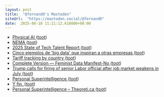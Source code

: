 ```yaml
---
layout: post
title:  "@fernand0's Mastodon"
siteUrl:  "https://mastodon.social/@fernand0"
date:  2025-08-18 11:21:12.618000+00:00
---
```

*  [Physical AI   ](https://www.adlittle.com/en/insights/viewpoints/physical-ai) ([toot](https://mastodon.social/@fernand0/115049501334796066))
*  [NEMA ](https://www.flickr.com/photos/fernand0/54710440552) ([toot](https://mastodon.social/@fernand0/115049366972536904))
*  [2025 State of Tech Talent Report ](https://www.linuxfoundation.org/research/open-source-jobs-report-202) ([toot](https://mastodon.social/@fernand0/115049310710390429))
*  [Cinco ejemplos de 'big data' que inspiran a otras empresas ](https://www.bbva.com/es/innovacion/ejemplos-reales-uso-big-data) ([toot](https://mastodon.social/@fernand0/115048956791474140))
*  [Tariff tracking by country ](https://flowingdata.com/2025/08/01/tariff-tracking-by-country) ([toot](https://mastodon.social/@fernand0/115048894969345155))
*  [Complete Version — Feminist Data Manifest-No ](https://www.manifestno.com/hom) ([toot](https://mastodon.social/@fernand0/115047146286542742))
*  [Trump calls for firing of senior Labor official after job market weakens in July  ](https://www.npr.org/2025/08/01/nx-s1-5488807/jobs-employment-labor-trump-tariffs) ([toot](https://mastodon.social/@fernand0/115045310467494385))
*  [Personal Superintelligence ](https://www.meta.com/superintelligence) ([toot](https://mastodon.social/@fernand0/115045085049551205))
*  [Y fin. ](https://avecesunafoto.wordpress.com/2025/08/17/y-fin) ([toot](https://mastodon.social/@fernand0/115045011532819033))
*  [Personal Superintelligence – Theoreti.ca ](https://theoreti.ca/?p=871) ([toot](https://mastodon.social/@fernand0/115044870691864789))
